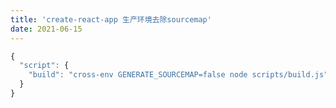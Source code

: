 ```yaml
---
title: 'create-react-app 生产环境去除sourcemap'
date: 2021-06-15
---   
```

```javascript
{
  "script": {
    "build": "cross-env GENERATE_SOURCEMAP=false node scripts/build.js"
  }
}
```